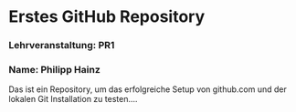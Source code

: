 # Erstes GitHub Repository

### Lehrveranstaltung: PR1

### Name: Philipp Hainz


Das ist ein Repository, um das erfolgreiche Setup von github.com und der lokalen Git Installation zu testen....
